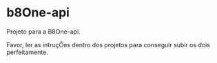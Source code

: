 # b8One-api
Projeto para a B8One-api.


Favor, ler as intruçÕes dentro dos projetos para conseguir subir os dois perfeitamente.
